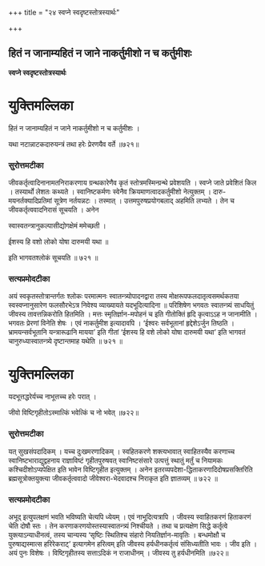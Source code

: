 +++
title = "२४ स्वप्ने स्वदृष्टस्तोत्रस्यार्थः"

+++


## हितं न जानाम्यहितं न जाने नाकर्तुमीशो न च कर्तुमीशः

**स्वप्ने स्वदृष्टस्तोत्रस्यार्थः**

# **युक्तिमल्लिका**

हितं न जानाम्यहितं न जाने नाकर्तुमीशो न च कर्तुमीशः ।

यथा नटान्नाटकदारुयन्त्रं तथा हरेः प्रेरणयैव वर्ते ॥७२१॥

### **सुरोत्तमटीका**

जीवकर्तृत्वादिनानामतनिराकरणाय ग्रन्थकारेणैव कृतं स्तोत्रमस्मिन्ग्रन्थे प्रवेशयति । स्वप्ने जाते प्रवेशितं किल । तस्यार्थो लेशतः कथ्यते । स्वानिष्टकर्मणः स्वेनैव क्रियमाणत्वादकर्तुमीशो नेत्युक्तम् । दारु-मयनर्तक्यादिप्रतिमां सूत्रेण नर्तयन्नटः । तस्मात् । उत्तमपुरुषप्रयोगबलाद् अहमिति लभ्यते । तेन च जीवकर्तृत्ववादनिरासं सूचयति । अनेन

स्वास्वतन्त्रानुकल्पासीद्योगक्षेमं ममेच्छती ।

ईशस्य हि वशो लोको योषा दारुमयी यथा ॥

इति भागवतश्लोकं सूचयति ॥ ७२१ ॥

### **सत्यप्रमोदटीका**

अयं स्वकृतस्तोत्रान्तर्गतः श्लोकः परमात्मनः स्वातन्त्र्योपादनद्वारा तस्य मोक्षरूपफलदातृत्वसमर्थकतया स्वस्वप्नानुसारेण फलसौरभेऽत्र निवेश्य व्याख्यायते यदभूदित्यादिना ॥ परिशिषेण भगवतः स्वातन्त्र्यं साधयितुं जीवस्य तावत्तन्निकरोति हितमिति । मत्तः स्मृतिर्ज्ञान-मपोहनं च इति गीतोक्तिं हृदि कृत्वाऽऽह न जानामीति । भगवतः प्रेरणां विनेति शेषः । एवं नाकर्तुमीश इत्यादावपि । ‘ईश्वरः सर्वभूतानां हृद्देशेऽर्जुन तिष्ठति । भ्रामयन्सर्वभूतानि यन्त्रारूढानि मायया’ इति गीतां ‘ईशस्य हि वशे लोको योषा दारुमयी यथा’ इति भागवतं चानुरुध्यास्वातन्त्र्ये दृष्टान्तमाह यथेति ॥ ७२१ ॥

# **युक्तिमल्लिका**

यदभूत्तद्धरेर्यच्च नाभूत्तच्च हरेः परात् ।

जीवो विष्टिगृहीतोऽस्मात्किं भवेत्किं च नो भवेत् ॥७२२॥

### **सुरोत्तमटीका**

यत् सुखसंपदादिकम् । यच्च दुःखमरणादिकम् । स्वहितकरणे शक्त्यभावात् स्वाहितस्यैव करणाच्च स्वानिष्टभाराद्युद्वहनाय राज्ञाविष्टं गृहीतपुरुषवत् स्वानिष्टसंसारे उत्पत्तुं स्थातुं मर्तुं च नियामकः कश्चिदीशोऽप्यपेक्षित इति भावेन विष्टिगृहीत इत्युक्तम् । अनेन इतरव्यपदेशा-द्धिताकरणादिदोषप्रसक्तिरिति ब्रह्मसूत्रोक्तयुक्त्या जीवकर्तृत्ववादो जीवेश्वरा-भेदवादश्च निराकृत इति ज्ञातव्यम् ॥ ७२२ ॥

### **सत्यप्रमोदटीका**

अभूद् इत्युपलक्षणं भवति भविष्यति चेत्यपि ध्येयम् । एवं नाभूदित्यत्रापि । जीवस्य स्वाहितकरणं हिताकरणं चेति दोषौ स्तः । तेन करणाकरणयोस्तस्यास्वातन्त्र्यं निश्चीयते । तथा च प्रत्यक्षेण सिद्धे कर्तृत्वे युक्त्याऽन्याधीनत्वं, तस्य चान्यस्य ‘सृष्टिः स्थितिश्च संहारो नियतिर्ज्ञान-मावृतिः । बन्धमोक्षौ च पुरुषाद्यस्मात्स हरिरेकराट्’ इत्यागमेन हरित्वम् इति जीवस्य हर्यधीनकर्तृत्वं संसिध्यतीति भावः । जीव इति । अयं पुनः विशेषः । विष्टिगृहीतस्य सत्ताऽदिकं न राजाधीनम् । जीवस्य तु हर्यधीनमिति ॥७२२॥

